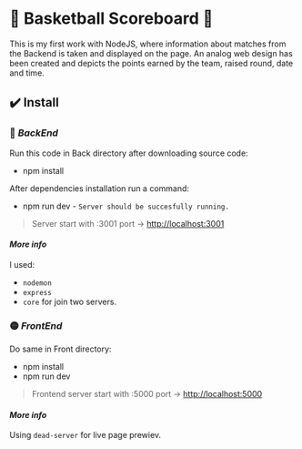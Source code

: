 # 🏀 Basketball Scoreboard 🏀 

This is my first work with NodeJS, where information about matches from the Backend is taken and displayed on the page.
An analog web design has been created and depicts the points earned by the team, raised round, date and time.

## ✔️ Install

### 🔴 _BackEnd_

Run this code in Back directory after downloading source code:

  - npm install

After dependencies installation run a command:

  - npm run dev - `Server should be succesfully running.`

> Server start with :3001 port -> [http://localhost:3001](http://localhost:3001)

#### _More info_

I used:
- `nodemon`
- `express`      
- `core` for join two servers.


### 🟡 _FrontEnd_ 

Do same in Front directory:

  - npm install
  - npm run dev

> Frontend server start with :5000 port -> [http://localhost:5000](http://localhost:5000)

#### _More info_

Using `dead-server` for live page prewiev.
